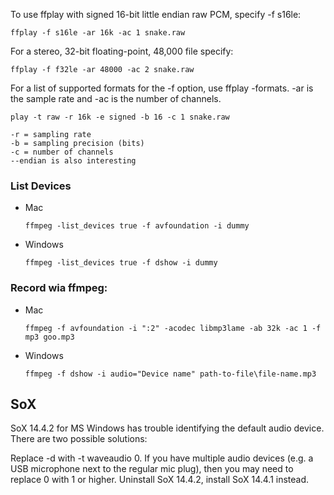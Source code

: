 To use ffplay with signed 16-bit little endian raw PCM, specify -f s16le:

```
ffplay -f s16le -ar 16k -ac 1 snake.raw
```
For a stereo, 32-bit floating-point, 48,000 file specify:

```
ffplay -f f32le -ar 48000 -ac 2 snake.raw
```
For a list of supported formats for the -f option, use ffplay -formats. -ar is the sample rate and -ac is the number of channels.

```
play -t raw -r 16k -e signed -b 16 -c 1 snake.raw 

-r = sampling rate
-b = sampling precision (bits)
-c = number of channels
--endian is also interesting
```

### List Devices

* Mac
    ```
    ffmpeg -list_devices true -f avfoundation -i dummy
    ```
* Windows 
    ```
    ffmpeg -list_devices true -f dshow -i dummy
    ```
  
### Record wia ffmpeg:

* Mac
    ```
    ffmpeg -f avfoundation -i ":2" -acodec libmp3lame -ab 32k -ac 1 -f mp3 goo.mp3
    ```
* Windows
    ```
    ffmpeg -f dshow -i audio="Device name" path-to-file\file-name.mp3
    ```

## SoX

SoX 14.4.2 for MS Windows has trouble identifying the default audio device. There are two possible solutions:

Replace -d with -t waveaudio 0. If you have multiple audio devices (e.g. a USB microphone next to the regular mic plug), then you may need to replace 0 with 1 or higher.
Uninstall SoX 14.4.2, install SoX 14.4.1 instead.